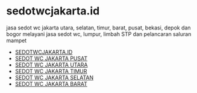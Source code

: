 # sedotwcjakarta.id
jasa sedot wc jakarta utara, selatan, timur, barat, pusat, bekasi, depok dan bogor melayani jasa sedot wc, lumpur, limbah STP dan pelancaran saluran mampet
<ul>
<li><a href="https://sedotwcjakarta.id/">SEDOTWCJAKARTA.ID</a></li>
<li><a href="https://sedotwcjakarta.id/sedot-wc-jakarta-pusat/">SEDOT WC JAKARTA PUSAT</a></li>
<li><a href="https://sedotwcjakarta.id/sedot-wc-jakarta-utara/">SEDOT WC JAKARTA UTARA</a></li>
<li><a href="https://sedotwcjakarta.id/sedot-wc-jakarta-timur/">SEDOT WC JAKARTA TIMUR</a></li>
<li><a href="https://sedotwcjakarta.id/sedot-wc-jakarta-selatan/">SEDOT WC JAKARTA SELATAN</a></li>
<li><a href="https://sedotwcjakarta.id/sedot-wc-jakarta-barat/">SEDOT WC JAKARTA BARAT</a></li>
</ul>

